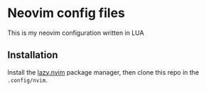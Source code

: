 # Neovim config files
This is my neovim configuration written in LUA

Installation
---
Install the [lazy.nvim](https://github.com/folke/lazy.nvim) package manager, then clone this repo in the `.config/nvim`.
